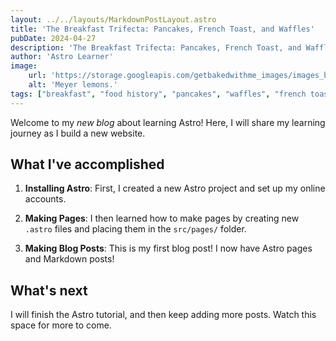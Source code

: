 ```yaml
---
layout: ../../layouts/MarkdownPostLayout.astro
title: 'The Breakfast Trifecta: Pancakes, French Toast, and Waffles'
pubDate: 2024-04-27
description: 'The Breakfast Trifecta: Pancakes, French Toast, and Waffles.'
author: 'Astro Learner'
image:
    url: 'https://storage.googleapis.com/getbakedwithme_images/images_baking_site/blueberry_muffins.png'
    alt: 'Meyer lemons.'
tags: ["breakfast", "food history", "pancakes", "waffles", "french toast"]
---
```


Welcome to my _new blog_ about learning Astro! Here, I will share my learning journey as I build a new website.

## What I've accomplished

1. **Installing Astro**: First, I created a new Astro project and set up my online accounts.

2. **Making Pages**: I then learned how to make pages by creating new `.astro` files and placing them in the `src/pages/` folder.

3. **Making Blog Posts**: This is my first blog post! I now have Astro pages and Markdown posts!

## What's next

I will finish the Astro tutorial, and then keep adding more posts. Watch this space for more to come.